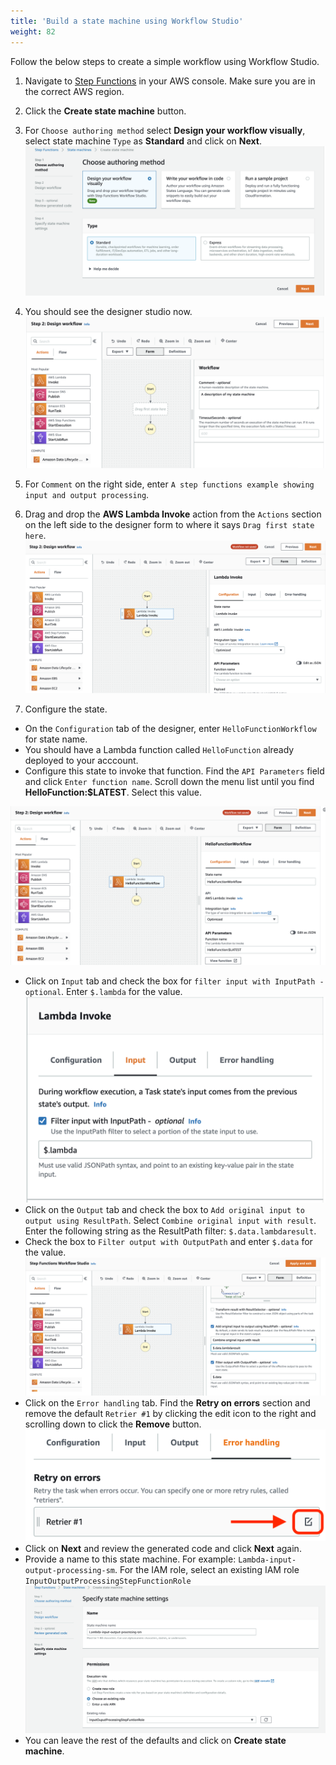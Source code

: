 ```yaml
---
title: 'Build a state machine using Workflow Studio'
weight: 82
---
```


Follow the below steps to create a simple workflow using Workflow Studio.

1. Navigate to [Step Functions](https://console.aws.amazon.com/states/home) in your AWS console. Make sure you are in the correct AWS region.

2. Click the **Create state machine** button.

3. For `Choose authoring method` select **Design your workflow visually**, select state machine `Type` as **Standard** and click on **Next**.
   ![Studio](/static/img/module-6/studio-selection.png)

4. You should see the designer studio now.
   ![Studio Designer](/static/img/module-6/studio-designer.png)

5. For `Comment` on the right side, enter `A step functions example showing input and output processing`.

6. Drag and drop the **AWS Lambda Invoke** action from the `Actions` section on the left side to the designer form to where it says `Drag first state here`.
   ![Lambda Invoke](/static/img/module-6/lambda-invoke-state.png)

7. Configure the state.

- On the `Configuration` tab of the designer, enter `HelloFunctionWorkflow` for state name.
- You should have a Lambda function called `HelloFunction` already deployed to your acccount.
- Configure this state to invoke that function. Find the `API Parameters` field and click `Enter function name`. Scroll down the menu list until you find **HelloFunction:$LATEST**. Select this value.

![Configuration](/static/img/module-6/configuration.png)

- Click on `Input` tab and check the box for `filter input with InputPath - optional`. Enter `$.lambda` for the value.
  ![Config Input](/static/img/module-6/config-input.png)
- Click on the `Output` tab and check the box to `Add original input to output using ResultPath`. Select `Combine original input with result`. Enter the following string as the ResultPath filter: `$.data.lambdaresult`.
- Check the box to `Filter output with OutputPath` and enter `$.data` for the value.
  ![Config Output](/static/img/module-6/config-output.png)
- Click on the `Error handling` tab. Find the **Retry on errors** section and remove the default `Retrier #1` by clicking the edit icon to the right and scrolling down to click the **Remove** button.
  ![Remove Retrier](/static/img/module-6/remove-retrier.png)
- Click on **Next** and review the generated code and click **Next** again.
- Provide a name to this state machine. For example: `Lambda-input-output-processing-sm`. For the IAM role, select an existing IAM role `InputOutputProcessingStepFunctionRole`
  ![Iam Role](/static/img/module-6/name-iam-role.png)
- You can leave the rest of the defaults and click on **Create state machine**.

